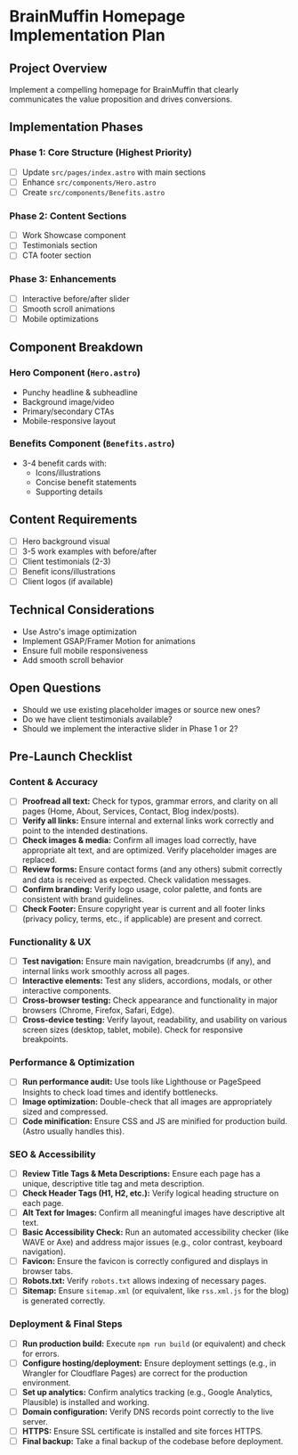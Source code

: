 # BrainMuffin Homepage Implementation Plan

## Project Overview
Implement a compelling homepage for BrainMuffin that clearly communicates the value proposition and drives conversions.

## Implementation Phases

### Phase 1: Core Structure (Highest Priority)
- [ ] Update `src/pages/index.astro` with main sections
- [ ] Enhance `src/components/Hero.astro`
- [ ] Create `src/components/Benefits.astro`

### Phase 2: Content Sections
- [ ] Work Showcase component
- [ ] Testimonials section  
- [ ] CTA footer section

### Phase 3: Enhancements
- [ ] Interactive before/after slider
- [ ] Smooth scroll animations
- [ ] Mobile optimizations

## Component Breakdown

### Hero Component (`Hero.astro`)
- Punchy headline & subheadline
- Background image/video
- Primary/secondary CTAs
- Mobile-responsive layout

### Benefits Component (`Benefits.astro`)
- 3-4 benefit cards with:
  - Icons/illustrations
  - Concise benefit statements
  - Supporting details

## Content Requirements
- [ ] Hero background visual
- [ ] 3-5 work examples with before/after
- [ ] Client testimonials (2-3)
- [ ] Benefit icons/illustrations
- [ ] Client logos (if available)

## Technical Considerations
- Use Astro's image optimization
- Implement GSAP/Framer Motion for animations
- Ensure full mobile responsiveness
- Add smooth scroll behavior

## Open Questions
- Should we use existing placeholder images or source new ones?
- Do we have client testimonials available?
- Should we implement the interactive slider in Phase 1 or 2?

## Pre-Launch Checklist

### Content & Accuracy
- [ ] **Proofread all text:** Check for typos, grammar errors, and clarity on all pages (Home, About, Services, Contact, Blog index/posts).
- [ ] **Verify all links:** Ensure internal and external links work correctly and point to the intended destinations.
- [ ] **Check images & media:** Confirm all images load correctly, have appropriate alt text, and are optimized. Verify placeholder images are replaced.
- [ ] **Review forms:** Ensure contact forms (and any others) submit correctly and data is received as expected. Check validation messages.
- [ ] **Confirm branding:** Verify logo usage, color palette, and fonts are consistent with brand guidelines.
- [ ] **Check Footer:** Ensure copyright year is current and all footer links (privacy policy, terms, etc., if applicable) are present and correct.

### Functionality & UX
- [ ] **Test navigation:** Ensure main navigation, breadcrumbs (if any), and internal links work smoothly across all pages.
- [ ] **Interactive elements:** Test any sliders, accordions, modals, or other interactive components.
- [ ] **Cross-browser testing:** Check appearance and functionality in major browsers (Chrome, Firefox, Safari, Edge).
- [ ] **Cross-device testing:** Verify layout, readability, and usability on various screen sizes (desktop, tablet, mobile). Check for responsive breakpoints.

### Performance & Optimization
- [ ] **Run performance audit:** Use tools like Lighthouse or PageSpeed Insights to check load times and identify bottlenecks.
- [ ] **Image optimization:** Double-check that all images are appropriately sized and compressed.
- [ ] **Code minification:** Ensure CSS and JS are minified for production build. (Astro usually handles this).

### SEO & Accessibility
- [ ] **Review Title Tags & Meta Descriptions:** Ensure each page has a unique, descriptive title tag and meta description.
- [ ] **Check Header Tags (H1, H2, etc.):** Verify logical heading structure on each page.
- [ ] **Alt Text for Images:** Confirm all meaningful images have descriptive alt text.
- [ ] **Basic Accessibility Check:** Run an automated accessibility checker (like WAVE or Axe) and address major issues (e.g., color contrast, keyboard navigation).
- [ ] **Favicon:** Ensure the favicon is correctly configured and displays in browser tabs.
- [ ] **Robots.txt:** Verify `robots.txt` allows indexing of necessary pages.
- [ ] **Sitemap:** Ensure `sitemap.xml` (or equivalent, like `rss.xml.js` for the blog) is generated correctly.

### Deployment & Final Steps
- [ ] **Run production build:** Execute `npm run build` (or equivalent) and check for errors.
- [ ] **Configure hosting/deployment:** Ensure deployment settings (e.g., in Wrangler for Cloudflare Pages) are correct for the production environment.
- [ ] **Set up analytics:** Confirm analytics tracking (e.g., Google Analytics, Plausible) is installed and working.
- [ ] **Domain configuration:** Verify DNS records point correctly to the live server.
- [ ] **HTTPS:** Ensure SSL certificate is installed and site forces HTTPS.
- [ ] **Final backup:** Take a final backup of the codebase before deployment.
